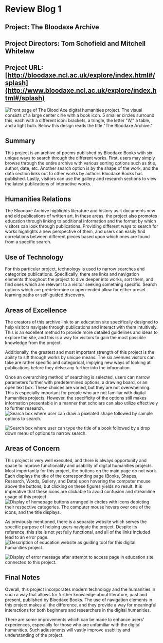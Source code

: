 # **Review Blog 1**

## **Project:** The Bloodaxe Archive
## **Project Directors:** Tom Schofield and Mitchell Whitelaw
## **Preject URL:** [http://bloodaxe.ncl.ac.uk/explore/index.html#/splash](http://www.bloodaxe.ncl.ac.uk/explore/index.html#/splash)
![Front page of The Blood Axe digital humanities project. The visual consists of a large center cirle with a book icon. 5 smaller circles surround this, each with a different icon: brackets, a tringle, the letter "W," a table, and a light bulb. Below this design reads the title "The Bloodaxe Archive."](https://katy-s.github.io/KSENGL350/images/front-page.png)
## **Summary**
This project is an archive of poems published by Bloodaxe Books with six unique ways to search through the different works. First, users may simply browse through the entire archive with various sorting options such as title, author, date, etc. Another search option is by the shape of the work, and the data section links out to other works by authors Bloodaxe Books has published. Lastly, visitors can use the gallery and research sections to view the latest publications of interactive works.

## **Humanities Relations**
The Bloodaxe Archive highlights literature and history as it documents new and old publications of written art. In these areas, the project also promotes education through linking to additional information and the format by which visitors can look through publications. Providing different ways to search for works highlights a new perspective of them, and users can easily find correlations between different pieces based upon which ones are found from a specific search.

## **Use of Technology**
For this particular project, technology is used to narrow searches and categorize publications. Specifically, there are links and navigation elements throughout the project to dive deeper into works, sort them, and find ones which are relevant to a visitor seeking something specific. Search options which are predetermine or open-ended allow for either preset learning paths or self-guided discovery.

## **Areas of Excellence**
The creators of this archive link to an education site specifically designed to help visitors navigate through publications and interact with them intuitively. This is an excellent method to provide more detailed guidelines and ideas to explore the site, and this is a way for visitors to gain the most possible knowledge from the project.

Additionally, the greatest and most important strength of this project is the ability to sift through works by unique means. The six avenues visitors can take are rather specific and categorical, implying new ways of looking at publications before they delve any further into the information.

Once an overarching method of searching is selected, users can narrow parameters further with predetermined options, a drawing board, or an open text box. These choices are varied, but they are not overwhelming. This is especially important for people who are not familiar with digital humanities projects. However, the specificity of the options still makes information presentable in a manner that scholars can also utilize effectively to further research.
![Search box where user can draw a pixelated shape followed by sample options to search.](https://katy-s.github.io/KSENGL350/images/shapes.png)

![Search box where user can type the title of a book followed by a drop down menu of options to narrow search.](https://katy-s.github.io/KSENGL350/images/books.png)

## **Areas of Concern**
This project is very well executed, and there is always opportunity and space to improve functionality and usability of digital humanities projects. Most importantly for this project, the buttons on the main page do not work. Each displays the title of the corresponding page (Books, Shapes, Research, Words, Gallery, and Data) upon hovering the computer mouse above the buttons, but clicking on these figures yields no result. It is imperative that these icons are clickable to avoid confusion and streamline usage of this project.
![Display of homepage buttons arranged in circles with icons depicting their respective categories. The computer mouse hovers over one of the icons, and the title displays.](https://katy-s.github.io/KSENGL350/images/buttons.png)

As previously mentioned, there is a separate website which serves the specific purpose of helping users navigate the project. Despite its reference, this site is not yet fully functional, and all of the links included lead to an error page. 
![Description of education website as guiding tool for this digital humanities project.](https://katy-s.github.io/KSENGL350/images/education.png)

![Display of error message after attempt to access page in education site connected to this project.](https://katy-s.github.io/KSENGL350/images/error.png)


## **Final Notes**
Overall, this project incorporates modern technology and the humanities in such a way that allows for further knowledge about literature, past and present, published by Bloodaxe Books. The use of navigation elements in this project makes all the difference, and they provide a way for meaningful interactions for both beginners and researchers in the digital humanities.

There are some improvements which can be made to enhance users’ experiences, especially for those who are unfamiliar with the digital humanities. Such adjustments will vastly improve usability and understanding of the project.
